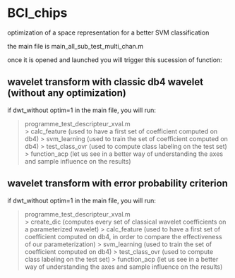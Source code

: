 BCI_chips
=========

optimization of a space representation for a better SVM classification

the main file is main_all_sub_test_multi_chan.m

once it is opened and launched you will trigger this sucession of function:

wavelet transform with classic db4 wavelet (without any optimization)
---------------------------------------------------------------------
if dwt_without optim=1 in the main file, you will run:

> programme_test_descripteur_xval.m  
      > calc_feature (used to have a first set of coefficient computed on db4)
      > svm_learning (used to train the set of coefficient computed on db4)
                                     > test_class_ovr (used to compute class labeling on the test set)
                                     > function_acp (let us see in a better way of understanding the axes and sample influence on the results)
                                     
                                     
                                     
                                     
                                     
wavelet transform with error probability criterion
--------------------------------------------------
if dwt_without optim=1 in the main file, you will run:                                    
                                     
> programme_test_descripteur_xval.m  
                                     > create_dic (computes every set of classical wavelet coefficients on a parameterized wavelet)
                                     > calc_feature (used to have a first set of coefficient computed on db4, in order to compare the effectiveness of our parameterization)
                                     > svm_learning (used to train the set of coefficient computed on db4)
                                     > test_class_ovr (used to compute class labeling on the test set)
                                     > function_acp (let us see in a better way of understanding the axes and sample influence on the results)
